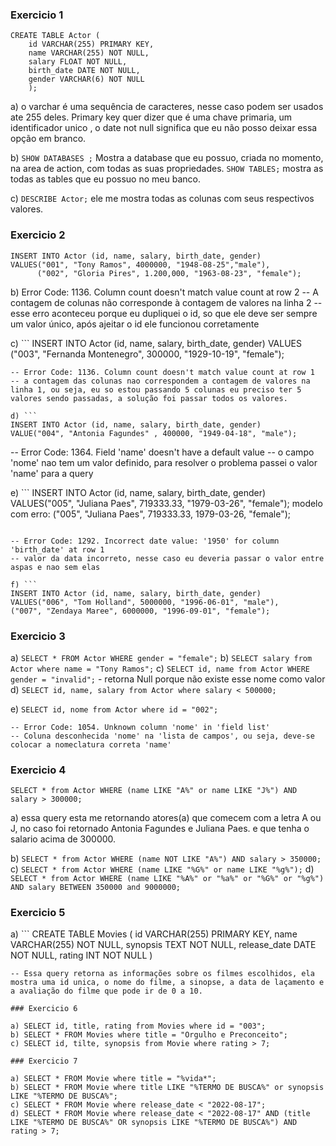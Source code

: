 ### Exercicio 1 

```
CREATE TABLE Actor (
	id VARCHAR(255) PRIMARY KEY,
    name VARCHAR(255) NOT NULL,
    salary FLOAT NOT NULL,
    birth_date DATE NOT NULL,
    gender VARCHAR(6) NOT NULL
    );
```

a) o varchar é uma sequência de caracteres, nesse caso podem ser usados ate 255 deles. Primary key quer dizer que é uma 
     chave primaria, um identificador unico , o date not null significa que eu não posso deixar essa opção em branco.

b) `SHOW DATABASES ;`
    Mostra a database que eu possuo, criada no momento, na area de action, com todas as suas propriedades.
    `SHOW TABLES;`
    mostra as todas as tables que eu possuo no meu banco.

c) `DESCRIBE Actor;`
    ele me mostra todas as colunas com seus respectivos valores.


### Exercicio 2

```
INSERT INTO Actor (id, name, salary, birth_date, gender)
VALUES("001", "Tony Ramos", 4000000, "1948-08-25","male"),
      ("002", "Gloria Pires", 1.200,000, "1963-08-23", "female");
```

b) Error Code: 1136. Column count doesn't match value count at row 2
   -- A contagem de colunas não corresponde à contagem de valores na linha 2
   -- esse erro aconteceu porque eu dupliquei o id, so que ele deve ser sempre um valor único, após ajeitar o id ele funcionou corretamente 

c) ``` 
INSERT INTO Actor (id, name, salary, birth_date, gender)
VALUES ("003", "Fernanda Montenegro", 300000, "1929-10-19", "female");
```
-- Error Code: 1136. Column count doesn't match value count at row 1	
-- a contagem das colunas nao correspondem a contagem de valores na linha 1, ou seja, eu so estou passando 5 colunas eu preciso ter 5 valores sendo passadas, a solução foi passar todos os valores.

d) ```
INSERT INTO Actor (id, name, salary, birth_date, gender)
VALUE("004", "Antonia Fagundes" , 400000, "1949-04-18", "male");
```
   
-- Error Code: 1364. Field 'name' doesn't have a default value
-- o campo 'nome' nao tem um valor definido, para resolver o problema passei o valor 'name' para a query

e) ```
INSERT INTO Actor (id, name, salary, birth_date, gender)
VALUES("005", "Juliana Paes", 719333.33, "1979-03-26", "female");
modelo com erro: ("005", "Juliana Paes", 719333.33, 1979-03-26, "female");
```
   
-- Error Code: 1292. Incorrect date value: '1950' for column 'birth_date' at row 1
-- valor da data incorreto, nesse caso eu deveria passar o valor entre aspas e nao sem elas

f) ```
INSERT INTO Actor (id, name, salary, birth_date, gender)
VALUES("006", "Tom Holland", 5000000, "1996-06-01", "male"),
("007", "Zendaya Maree", 6000000, "1996-09-01", "female");
```

### Exercicio 3

a) `SELECT * FROM Actor WHERE gender = "female";`
b) `SELECT salary from Actor where name = "Tony Ramos";`
c) `SELECT id, name from Actor WHERE gender = "invalid";` - retorna Null porque não existe esse nome como valor
d) `SELECT id, name, salary from Actor where salary < 500000;`

e) `SELECT id, nome from Actor where id = "002";`

	-- Error Code: 1054. Unknown column 'nome' in 'field list'
    -- Coluna desconhecida 'nome' na 'lista de campos', ou seja, deve-se colocar a nomeclatura correta 'name'


### Exercicio 4 

`SELECT * from Actor WHERE (name LIKE "A%" or name LIKE "J%") AND salary > 300000;`

a) essa query esta me retornando atores(a) que comecem com a letra A ou J, no caso foi retornado Antonia Fagundes e Juliana Paes.
e que tenha o salario acima de 300000.

b) `SELECT * from Actor WHERE (name NOT LIKE "A%") AND salary > 350000;`
c) `SELECT * from Actor WHERE (name LIKE "%G%" or name LIKE "%g%");`
d) `SELECT * from Actor WHERE (name LIKE "%A%" or "%a%" or "%G%" or "%g%") AND salary BETWEEN 350000 and 9000000;`

### Exercicio 5

a) ```
CREATE TABLE Movies (
id VARCHAR(255) PRIMARY KEY,
name VARCHAR(255) NOT NULL,
synopsis TEXT NOT NULL, 
release_date DATE NOT NULL,
rating INT NOT NULL
)
 ```
 -- Essa query retorna as informações sobre os filmes escolhidos, ela mostra uma id unica, o nome do filme, a sinopse, a data de laçamento e a avaliação do filme que pode ir de 0 a 10.

### Exercicio 6 

 a) SELECT id, title, rating from Movies where id = "003";
 b) SELECT * FROM Movies where title = "Orgulho e Preconceito";
 c) SELECT id, tilte, synopsis from Movie where rating > 7;

### Exercicio 7

a) SELECT * FROM Movie where title = "%vida*";
b) SELECT * FROM Movie where title LIKE "%TERMO DE BUSCA%" or synopsis LIKE "%TERMO DE BUSCA%";
c) SELECT * FROM Movie where release_date < "2022-08-17";
d) SELECT * FROM Movie where release_date < "2022-08-17" AND (title LIKE "%TERMO DE BUSCA%" OR synopsis LIKE "%TERMO DE BUSCA%") AND rating > 7;







